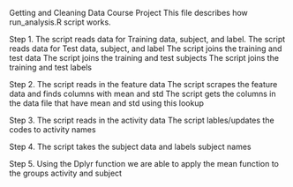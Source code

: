 Getting and Cleaning Data Course Project
This file describes how run_analysis.R script works.

Step 1.   The script reads data for Training data, subject, and label.
          The script reads data for Test data, subject, and label
          The script joins the training and test data
          The script joins the training and test subjects
          The script joins the training and test labels

Step 2.   The script reads in the feature data
          The script scrapes the feature data and finds columns with mean and std
          The script gets the columns in the data file that have mean and std using this lookup
          
Step 3.   The script reads in the activity data
          The script lables/updates the codes to activity names
          
Step 4.   The script takes the subject data and labels subject names

Step 5.   Using the Dplyr function we are able to apply the mean function to the groups activity and subject
